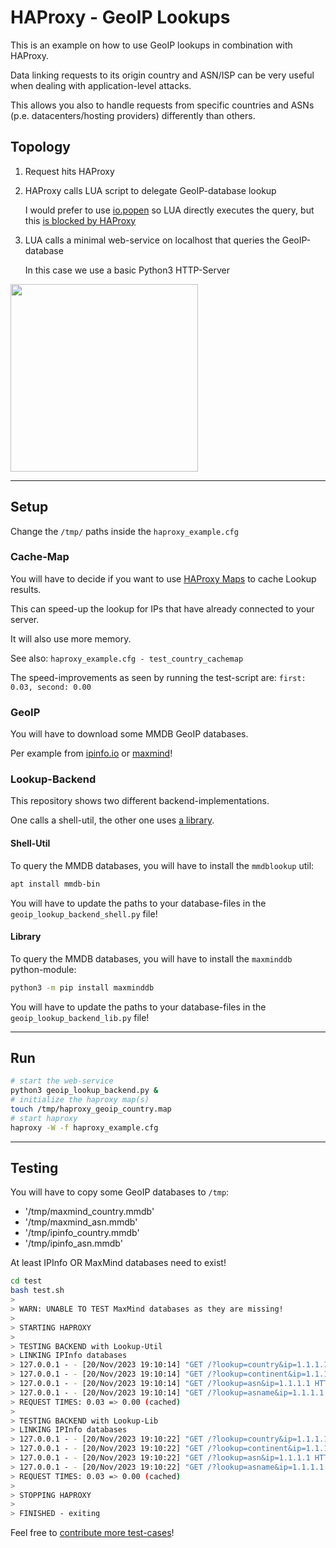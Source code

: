 # HAProxy - GeoIP Lookups

This is an example on how to use GeoIP lookups in combination with HAProxy.

Data linking requests to its origin country and ASN/ISP can be very useful when dealing with application-level attacks.

This allows you also to handle requests from specific countries and ASNs (p.e. datacenters/hosting providers) differently than others.

## Topology

1. Request hits HAProxy

2. HAProxy calls LUA script to delegate GeoIP-database lookup

   I would prefer to use [io.popen](https://www.lua.org/manual/5.1/manual.html#pdf-io.popen) so LUA directly executes the query, but this [is blocked by HAProxy](https://discourse.haproxy.org/t/haproxy-1-8-update-to-2-7-3-lua-issues/8454)

3. LUA calls a minimal web-service on localhost that queries the GeoIP-database

   In this case we use a basic Python3 HTTP-Server

<img src="https://raw.githubusercontent.com/superstes/haproxy-geoip-lua/latest/topology.svg" width=300>

----

## Setup

Change the `/tmp/` paths inside the `haproxy_example.cfg`


### Cache-Map

You will have to decide if you want to use [HAProxy Maps](https://www.haproxy.com/blog/introduction-to-haproxy-maps) to cache Lookup results.

This can speed-up the lookup for IPs that have already connected to your server.

It will also use more memory.

See also: `haproxy_example.cfg - test_country_cachemap`

The speed-improvements as seen by running the test-script are: `first: 0.03, second: 0.00`

### GeoIP

You will have to download some MMDB GeoIP databases.

Per example from [ipinfo.io](https://ipinfo.io/account/data-downloads) or [maxmind](https://maxmind.com)!


### Lookup-Backend

This repository shows two different backend-implementations.

One calls a shell-util, the other one uses [a library](https://github.com/maxmind/MaxMind-DB-Reader-python).

#### Shell-Util

To query the MMDB databases, you will have to install the `mmdblookup` util:

```bash
apt install mmdb-bin
```

You will have to update the paths to your database-files in the `geoip_lookup_backend_shell.py` file!

#### Library

To query the MMDB databases, you will have to install the `maxminddb` python-module:

```bash
python3 -m pip install maxminddb
```

You will have to update the paths to your database-files in the `geoip_lookup_backend_lib.py` file!


----

## Run

```bash
# start the web-service
python3 geoip_lookup_backend.py &
# initialize the haproxy map(s)
touch /tmp/haproxy_geoip_country.map
# start haproxy
haproxy -W -f haproxy_example.cfg
```

----

## Testing

You will have to copy some GeoIP databases to `/tmp`:

* '/tmp/maxmind_country.mmdb'
* '/tmp/maxmind_asn.mmdb'
* '/tmp/ipinfo_country.mmdb'
* '/tmp/ipinfo_asn.mmdb'

At least IPInfo OR MaxMind databases need to exist!

```bash
cd test
bash test.sh
> 
> WARN: UNABLE TO TEST MaxMind databases as they are missing!
> 
> STARTING HAPROXY
> 
> TESTING BACKEND with Lookup-Util
> LINKING IPInfo databases
> 127.0.0.1 - - [20/Nov/2023 19:10:14] "GET /?lookup=country&ip=1.1.1.1 HTTP/1.1" 200 -
> 127.0.0.1 - - [20/Nov/2023 19:10:14] "GET /?lookup=continent&ip=1.1.1.1 HTTP/1.1" 200 -
> 127.0.0.1 - - [20/Nov/2023 19:10:14] "GET /?lookup=asn&ip=1.1.1.1 HTTP/1.1" 200 -
> 127.0.0.1 - - [20/Nov/2023 19:10:14] "GET /?lookup=asname&ip=1.1.1.1 HTTP/1.1" 200 -
> REQUEST TIMES: 0.03 => 0.00 (cached)
> 
> TESTING BACKEND with Lookup-Lib
> LINKING IPInfo databases
> 127.0.0.1 - - [20/Nov/2023 19:10:22] "GET /?lookup=country&ip=1.1.1.1 HTTP/1.1" 200 -
> 127.0.0.1 - - [20/Nov/2023 19:10:22] "GET /?lookup=continent&ip=1.1.1.1 HTTP/1.1" 200 -
> 127.0.0.1 - - [20/Nov/2023 19:10:22] "GET /?lookup=asn&ip=1.1.1.1 HTTP/1.1" 200 -
> 127.0.0.1 - - [20/Nov/2023 19:10:22] "GET /?lookup=asname&ip=1.1.1.1 HTTP/1.1" 200 -
> REQUEST TIMES: 0.03 => 0.00 (cached)
>
> STOPPING HAPROXY
>
> FINISHED - exiting
```

Feel free to [contribute more test-cases](https://github.com/superstes/haproxy-geoip-lua/blob/latest/test/test_requests.sh)!
